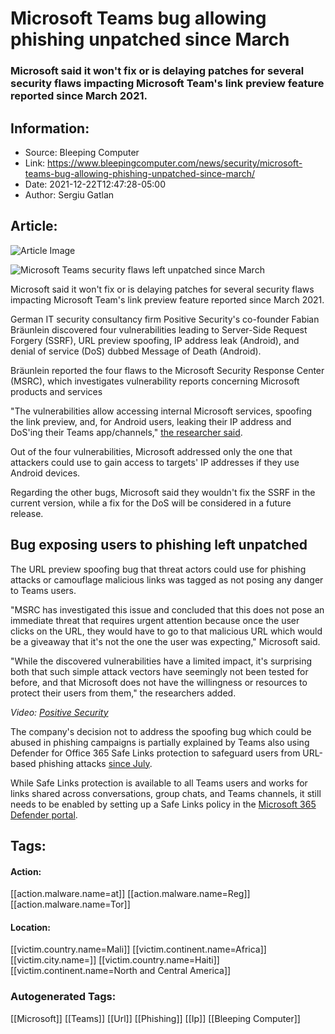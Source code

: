# Microsoft Teams bug allowing phishing unpatched since March
### Microsoft said it won't fix or is delaying patches for several security flaws impacting Microsoft Team's link preview feature reported since March 2021.

## Information:
+ Source: Bleeping Computer
+ Link: https://www.bleepingcomputer.com/news/security/microsoft-teams-bug-allowing-phishing-unpatched-since-march/
+ Date: 2021-12-22T12:47:28-05:00
+ Author: Sergiu Gatlan


## Article:
![Article Image](https://www.bleepstatic.com/content/hl-images/2021/04/27/0_Microsoft-Teams.jpg)

![Microsoft Teams security flaws left unpatched since March](https://www.bleepstatic.com/content/hl-images/2021/04/27/0_Microsoft-Teams.jpg)


Microsoft said it won't fix or is delaying patches for several security flaws impacting Microsoft Team's link preview feature reported since March 2021.


German IT security consultancy firm Positive Security's co-founder Fabian Bräunlein discovered four vulnerabilities leading to Server-Side Request Forgery (SSRF), URL preview spoofing, IP address leak (Android), and denial of service (DoS) dubbed Message of Death (Android).


Bräunlein reported the four flaws to the Microsoft Security Response Center (MSRC), which investigates vulnerability reports concerning Microsoft products and services


"The vulnerabilities allow accessing internal Microsoft services, spoofing the link preview, and, for Android users, leaking their IP address and DoS'ing their Teams app/channels," [the researcher said](https://positive.security/blog/ms-teams-1-feature-4-vulns).


Out of the four vulnerabilities, Microsoft addressed only the one that attackers could use to gain access to targets' IP addresses if they use Android devices.


Regarding the other bugs, Microsoft said they wouldn't fix the SSRF in the current version, while a fix for the DoS will be considered in a future release.


Bug exposing users to phishing left unpatched
---------------------------------------------


The URL preview spoofing bug that threat actors could use for phishing attacks or camouflage malicious links was tagged as not posing any danger to Teams users.


"MSRC has investigated this issue and concluded that this does not pose an immediate threat that requires urgent attention because once the user clicks on the URL, they would have to go to that malicious URL which would be a giveaway that it's not the one the user was expecting," Microsoft said.


"While the discovered vulnerabilities have a limited impact, it's surprising both that such simple attack vectors have seemingly not been tested for before, and that Microsoft does not have the willingness or resources to protect their users from them," the researchers added.



*Video: [Positive Security](https://positive.security/blog/ms-teams-1-feature-4-vulns#2-spoofing)*


The company's decision not to address the spoofing bug which could be abused in phishing campaigns is partially explained by Teams also using Defender for Office 365 Safe Links protection to safeguard users from URL-based phishing attacks [since July](https://www.bleepingcomputer.com/news/security/microsoft-teams-now-automatically-blocks-phishing-attempts/).


While Safe Links protection is available to all Teams users and works for links shared across conversations, group chats, and Teams channels, it still needs to be enabled by setting up a Safe Links policy in the [Microsoft 365 Defender portal](https://security.microsoft.com/).





## Tags:

#### Action:
[[action.malware.name=at]] [[action.malware.name=Reg]] [[action.malware.name=Tor]]

#### Location:
[[victim.country.name=Mali]] [[victim.continent.name=Africa]] [[victim.city.name=]] [[victim.country.name=Haiti]] [[victim.continent.name=North and Central America]]

### Autogenerated Tags:
[[Microsoft]] [[Teams]] [[Url]] [[Phishing]] [[Ip]] [[Bleeping Computer]]

